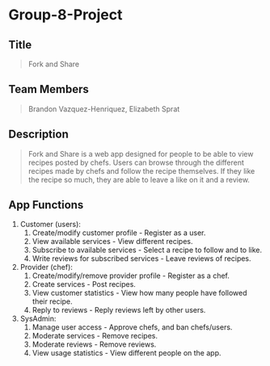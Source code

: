 # Group-8-Project

## Title
> Fork and Share

## Team Members
> Brandon Vazquez-Henriquez, Elizabeth Sprat

## Description 
> Fork and Share is a web app designed for people to be able to view recipes posted by chefs.
> Users can browse through the different recipes made by chefs and follow the recipe themselves. If they like the recipe so much, they are
> able to leave a like on it and a review. 
>
>

## App Functions
1. Customer (users):
    1. Create/modify customer profile - Register as a user.
    2. View available services - View different recipes.
    3. Subscribe to available services - Select a recipe to follow and to like.
    4. Write reviews for subscribed services - Leave reviews of recipes.
2. Provider (chef):
    1. Create/modify/remove provider profile - Register as a chef.
    2. Create services - Post recipes.
    3. View customer statistics -  View how many people have followed their recipe.
    4. Reply to reviews - Reply reviews left by other users.
3. SysAdmin:
    1. Manage user access - Approve chefs, and ban chefs/users.
    2. Moderate services - Remove recipes.
    3. Moderate reviews - Remove reviews.
    4. View usage statistics - View different people on the app.
